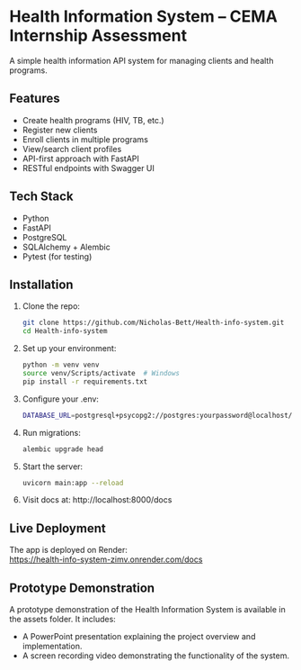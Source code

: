 # Health Information System – CEMA Internship Assessment

A simple health information API system for managing clients and health programs.

## Features
- Create health programs (HIV, TB, etc.)
- Register new clients
- Enroll clients in multiple programs
- View/search client profiles
- API-first approach with FastAPI
- RESTful endpoints with Swagger UI

## Tech Stack
- Python
- FastAPI
- PostgreSQL
- SQLAlchemy + Alembic
- Pytest (for testing)

## Installation

1. Clone the repo:
   ```bash
   git clone https://github.com/Nicholas-Bett/Health-info-system.git
   cd Health-info-system

2. Set up your environment:
    ```bash
    python -m venv venv
    source venv/Scripts/activate  # Windows
    pip install -r requirements.txt

3. Configure your .env:
    ```bash
    DATABASE_URL=postgresql+psycopg2://postgres:yourpassword@localhost/health_info_db

4. Run migrations:
    ```bash
    alembic upgrade head

5. Start the server:
    ```bash
    uvicorn main:app --reload

6. Visit docs at: http://localhost:8000/docs



## Live Deployment

The app is deployed on Render:  
https://health-info-system-zimv.onrender.com/docs

## Prototype Demonstration
A prototype demonstration of the Health Information System is available in the assets folder. It includes:
-  A PowerPoint presentation explaining the project overview and implementation.
- A screen recording video demonstrating the functionality of the system.
